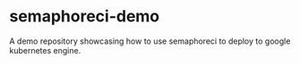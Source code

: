 # semaphoreci-demo
A demo repository showcasing how to use semaphoreci to deploy to google kubernetes engine.
